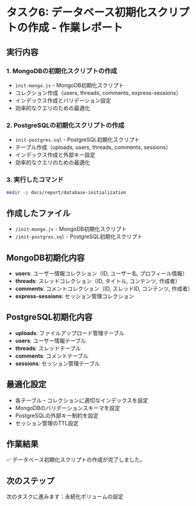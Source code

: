 # タスク6: データベース初期化スクリプトの作成 - 作業レポート

## 実行内容

### 1. MongoDBの初期化スクリプトの作成
- `init-mongo.js` - MongoDB初期化スクリプト
- コレクション作成（users, threads, comments, express-sessions）
- インデックス作成とバリデーション設定
- 効率的なクエリのための最適化

### 2. PostgreSQLの初期化スクリプトの作成
- `init-postgres.sql` - PostgreSQL初期化スクリプト
- テーブル作成（uploads, users, threads, comments, sessions）
- インデックス作成と外部キー設定
- 効率的なクエリのための最適化

### 3. 実行したコマンド
```bash
mkdir -p docs/report/database-initialization
```

## 作成したファイル
- `/init-mongo.js` - MongoDB初期化スクリプト
- `/init-postgres.sql` - PostgreSQL初期化スクリプト

## MongoDB初期化内容
- **users**: ユーザー情報コレクション（ID, ユーザー名, プロフィール情報）
- **threads**: スレッドコレクション（ID, タイトル, コンテンツ, 作成者）
- **comments**: コメントコレクション（ID, スレッドID, コンテンツ, 作成者）
- **express-sessions**: セッション管理コレクション

## PostgreSQL初期化内容
- **uploads**: ファイルアップロード管理テーブル
- **users**: ユーザー情報テーブル
- **threads**: スレッドテーブル
- **comments**: コメントテーブル
- **sessions**: セッション管理テーブル

## 最適化設定
- 各テーブル・コレクションに適切なインデックスを設定
- MongoDBのバリデーションスキーマを設定
- PostgreSQLの外部キー制約を設定
- セッション管理のTTL設定

## 作業結果
✅ データベース初期化スクリプトの作成が完了しました。

## 次のステップ
次のタスクに進みます：永続化ボリュームの設定